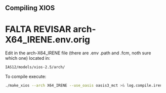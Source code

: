 ## Compiling XIOS
# FALTA REVISAR arch-X64_IRENE.env.orig

Edit in the arch-X64_IRENE file (there are .env .path and .fcm, noth sure which one) located in:

```bash
IAS12/models/xios-2.5/arch/
```

To compile execute:

```bash
./make_xios --arch X64_IRENE --use_oasis oasis3_mct >& log.compile.irene

